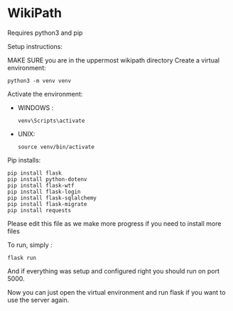 # WikiPath

Requires python3 and pip

Setup instructions:

MAKE SURE you are in the uppermost wikipath directory
Create a virtual environment:

```
python3 -m venv venv
```

Activate the environment:

- WINDOWS :

  ```
  venv\Scripts\activate
  ```

- UNIX:
  ```
  source venv/bin/activate
  ```

Pip installs:

```
pip install flask
pip install python-dotenv
pip install flask-wtf
pip install flask-login
pip install flask-sqlalchemy
pip install flask-migrate
pip install requests
```

Please edit this file as we make more progress if you need to install more files

To run, simply :

```
flask run
```

And if everything was setup and configured right you should run on port 5000.

Now you can just open the virtual environment and run flask if you want to use the server again.
